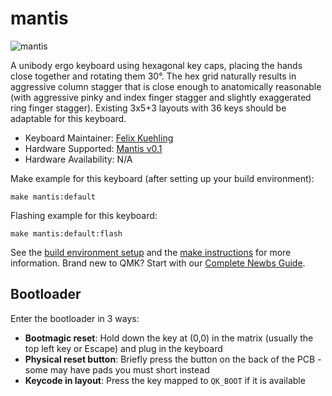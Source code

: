 # mantis

![mantis](https://github.com/fxkuehl/mantis/raw/main/assets/photo.jpg)

A unibody ergo keyboard using hexagonal key caps, placing the hands close together and rotating them 30°. The hex grid naturally results in aggressive column stagger that is close enough to anatomically reasonable (with aggressive pinky and index finger stagger and slightly exaggerated ring finger stagger). Existing 3x5+3 layouts with 36 keys should be adaptable for this keyboard.

* Keyboard Maintainer: [Felix Kuehling](https://github.com/fxkuehl)
* Hardware Supported: [Mantis v0.1](https://github.com/fxkuehl/mantis)
* Hardware Availability: N/A

Make example for this keyboard (after setting up your build environment):

    make mantis:default

Flashing example for this keyboard:

    make mantis:default:flash

See the [build environment setup](https://docs.qmk.fm/#/getting_started_build_tools) and the [make instructions](https://docs.qmk.fm/#/getting_started_make_guide) for more information. Brand new to QMK? Start with our [Complete Newbs Guide](https://docs.qmk.fm/#/newbs).

## Bootloader

Enter the bootloader in 3 ways:

* **Bootmagic reset**: Hold down the key at (0,0) in the matrix (usually the top left key or Escape) and plug in the keyboard
* **Physical reset button**: Briefly press the button on the back of the PCB - some may have pads you must short instead
* **Keycode in layout**: Press the key mapped to `QK_BOOT` if it is available
